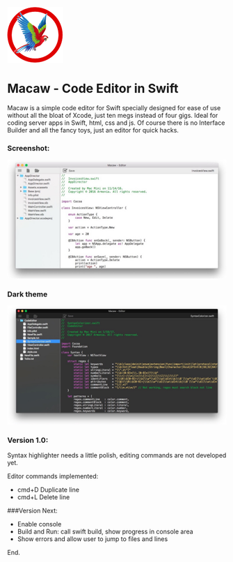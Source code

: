 ![Macaw](https://raw.githubusercontent.com/kuyawa/CodeEditor/master/CodeEditor/Assets.xcassets/AppIcon.appiconset/macaweditor128.png)

# Macaw - Code Editor in Swift

Macaw is a simple code editor for Swift specially designed for ease of use without all the bloat of Xcode, just ten megs instead of four gigs. Ideal for coding server apps in Swift, html, css and js. Of course there is no Interface Builder and all the fancy toys, just an editor for quick hacks.

### Screenshot:

![Screenshot](https://raw.githubusercontent.com/kuyawa/CodeEditor/master/Screenshots/Screenshot.jpg)

### Dark theme

![Screenshot](https://raw.githubusercontent.com/kuyawa/CodeEditor/master/Screenshots/Screenshot2.jpg)


### Version 1.0:

Syntax highlighter needs a little polish, editing commands are not developed yet.

Editor commands implemented:

- cmd+D Duplicate line
- cmd+L Delete line

###Version Next:

- Enable console
- Build and Run: call swift build, show progress in console area
- Show errors and allow user to jump to files and lines

End.
